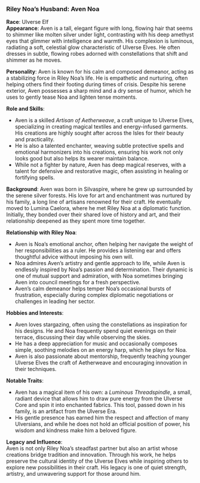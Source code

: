 ### **Riley Noa’s Husband: Aven Noa**

**Race**: Ulverse Elf  
**Appearance**: Aven is a tall, elegant figure with long, flowing hair that seems to shimmer like molten silver under light, contrasting with his deep amethyst eyes that glimmer with intelligence and warmth. His complexion is luminous, radiating a soft, celestial glow characteristic of Ulverse Elves. He often dresses in subtle, flowing robes adorned with constellations that shift and shimmer as he moves.

**Personality**: Aven is known for his calm and composed demeanor, acting as a stabilizing force in Riley Noa’s life. He is empathetic and nurturing, often helping others find their footing during times of crisis. Despite his serene exterior, Aven possesses a sharp mind and a dry sense of humor, which he uses to gently tease Noa and lighten tense moments.

**Role and Skills**:

- Aven is a skilled _Artisan of Aetherweave_, a craft unique to Ulverse Elves, specializing in creating magical textiles and energy-infused garments. His creations are highly sought after across the Isles for their beauty and practicality.
- He is also a talented enchanter, weaving subtle protective spells and emotional harmonizers into his creations, ensuring his work not only looks good but also helps its wearer maintain balance.
- While not a fighter by nature, Aven has deep magical reserves, with a talent for defensive and restorative magic, often assisting in healing or fortifying spells.

**Background**: Aven was born in Silvaspire, where he grew up surrounded by the serene silver forests. His love for art and enchantment was nurtured by his family, a long line of artisans renowned for their craft. He eventually moved to Lumina Caelora, where he met Riley Noa at a diplomatic function. Initially, they bonded over their shared love of history and art, and their relationship deepened as they spent more time together.

**Relationship with Riley Noa**:

- Aven is Noa’s emotional anchor, often helping her navigate the weight of her responsibilities as a ruler. He provides a listening ear and offers thoughtful advice without imposing his own will.
- Noa admires Aven’s artistry and gentle approach to life, while Aven is endlessly inspired by Noa’s passion and determination. Their dynamic is one of mutual support and admiration, with Noa sometimes bringing Aven into council meetings for a fresh perspective.
- Aven’s calm demeanor helps temper Noa’s occasional bursts of frustration, especially during complex diplomatic negotiations or challenges in leading her sector.

**Hobbies and Interests**:

- Aven loves stargazing, often using the constellations as inspiration for his designs. He and Noa frequently spend quiet evenings on their terrace, discussing their day while observing the skies.
- He has a deep appreciation for music and occasionally composes simple, soothing melodies on an energy harp, which he plays for Noa.
- Aven is also passionate about mentorship, frequently teaching younger Ulverse Elves the craft of Aetherweave and encouraging innovation in their techniques.

**Notable Traits**:

- Aven has a magical item of his own: a _Luminous Threadspindle_, a small, radiant device that allows him to draw pure energy from the Ulverse Core and spin it into enchanted fabrics. This tool, passed down in his family, is an artifact from the Ulverse Era.
- His gentle presence has earned him the respect and affection of many Ulversians, and while he does not hold an official position of power, his wisdom and kindness make him a beloved figure.

**Legacy and Influence**:  
Aven is not only Riley Noa’s steadfast partner but also an artist whose creations bridge tradition and innovation. Through his work, he helps preserve the cultural identity of the Ulverse Elves while inspiring others to explore new possibilities in their craft. His legacy is one of quiet strength, artistry, and unwavering support for those around him.
